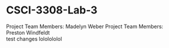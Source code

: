 # CSCI-3308-Lab-3

Project Team Members:
Madelyn Weber
Project Team Members:\
Preston Windfeldt\
test changes lololololol
